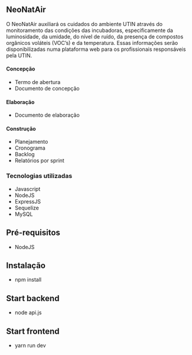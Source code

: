 ## NeoNatAir
O NeoNatAir auxiliará os cuidados do ambiente UTIN através do monitoramento das condições das incubadoras, especificamente da luminosidade, da umidade, do nível de ruído, da presença de compostos orgânicos voláteis (VOC’s) e da temperatura. Essas informações serão disponibilizadas numa plataforma web para os profissionais responsáveis pela UTIN.

#### Concepção
* Termo de abertura
* Documento de concepção

#### Elaboração
* Documento de elaboração

#### Construção
* Planejamento
* Cronograma
* Backlog
* Relatórios por sprint

### Tecnologias utilizadas
* Javascript
* NodeJS
* ExpressJS
* Sequelize
* MySQL

## Pré-requisitos
- NodeJS

## Instalação
- npm install

## Start backend
- node api.js

## Start frontend
- yarn run dev
